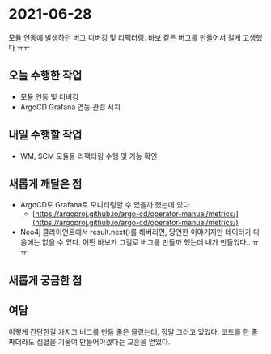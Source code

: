 # 2021-06-28

모듈 연동에 발생하던 버그 디버깅 및 리팩터링. 바보 같은 버그를 만들어서 길게 고생했다 ㅠㅠ

## 오늘 수행한 작업

- 모듈 연동 및 디버깅
- ArgoCD Grafana 연동 관련 서치

## 내일 수행할 작업

- WM, SCM 모듈들 리팩터링 수행 및 기능 확인

## 새롭게 깨달은 점

- ArgoCD도 Grafana로 모니터링할 수 있을까 했는데 있다.
    - [https://argoproj.github.io/argo-cd/operator-manual/metrics/](https://argoproj.github.io/argo-cd/operator-manual/metrics/)
- Neo4j 클라이언트에서 result.next()를 해버리면, 당연한 이야기지만 데이터가 다음에는 없을 수 있다. 어떤 바보가 그걸로 버그를 만들까 했는데 내가 만들었다.. ㅠㅠ

## 새롭게 궁금한 점

## 여담

이렇게 간단한걸 가지고 버그를 만들 줄은 몰랐는데, 정말 그러고 있었다. 코드를 한 줄 짜더라도 심혈을 기울여 만들어야겠다는 교훈을 얻었다.